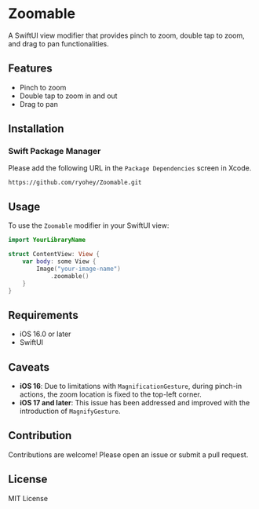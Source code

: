 # Zoomable

A SwiftUI view modifier that provides pinch to zoom, double tap to zoom, and drag to pan functionalities.

## Features

- Pinch to zoom
- Double tap to zoom in and out
- Drag to pan

## Installation

### Swift Package Manager

Please add the following URL in the `Package Dependencies` screen in Xcode.

```
https://github.com/ryohey/Zoomable.git
```

## Usage

To use the `Zoomable` modifier in your SwiftUI view:

```swift
import YourLibraryName

struct ContentView: View {
    var body: some View {
        Image("your-image-name")
            .zoomable()
    }
}
```

## Requirements

- iOS 16.0 or later
- SwiftUI

## Caveats

- **iOS 16**: Due to limitations with `MagnificationGesture`, during pinch-in actions, the zoom location is fixed to the top-left corner.
- **iOS 17 and later**: This issue has been addressed and improved with the introduction of `MagnifyGesture`.

## Contribution

Contributions are welcome! Please open an issue or submit a pull request.

## License

MIT License
